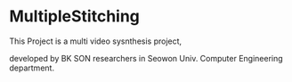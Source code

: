 # MultipleStitching

This Project is a multi video sysnthesis project,

developed by BK SON researchers in Seowon Univ. Computer Engineering department.

